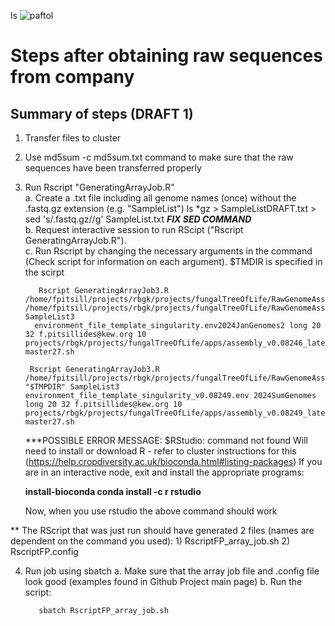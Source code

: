 ls
![paftol](https://github.com/ffrapi/RGB_KEW_PROJECTS_22-24/assets/70023430/6684715d-8963-4912-8681-a9d2c2b1f8a5)

# Steps after obtaining raw sequences from company

## Summary of steps (DRAFT 1)
1. Transfer files to cluster
2. Use md5sum -c md5sum.txt command to make sure that the raw sequences have been transferred properly
3. Run Rscript "GeneratingArrayJob.R" <br />
     a. Create a .txt file including all genome names (once) without the .fastq.gz extension (e.g. "SampleList") 
           ls *gz > SampleListDRAFT.txt > sed 's/.fastq.gz//g' SampleList.txt  _**FIX SED COMMAND**_ <br />
     b. Request interactive session to run RScipt ("Rscript GeneratingArrayJob.R").<br />
     c. Run Rscript by changing the necessary arguments in the command (Check script for information on each argument). $TMDIR is specified in the scirpt <br />
   
          Rscript GeneratingArrayJob3.R /home/fpitsill/projects/rbgk/projects/fungalTreeOfLife/RawGenomeAssembly/Input /home/fpitsill/projects/rbgk/projects/fungalTreeOfLife/RawGenomeAssembly/Output SampleList3             
         environment_file_template_singularity.env2024JanGenomes2 long 20 32 f.pitsillides@kew.org 10 projects/rbgk/projects/fungalTreeOfLife/apps/assembly_v0.08246_latest.sif master27.sh

        Rscript GeneratingArrayJob3.R /home/fpitsill/projects/rbgk/projects/fungalTreeOfLife/RawGenomeAssembly/Input "$TMPDIR" SampleList3  environment_file_template_singularity_v0.08249.env 2024SumGenomes long 20 32 f.pitsillides@kew.org 10 projects/rbgk/projects/fungalTreeOfLife/apps/assembly_v0.08249_latest.sif master27.sh

   ***POSSIBLE ERROR MESSAGE: $RStudio: command not found
            Will need to install or download R - refer to cluster instructions for this (https://help.cropdiversity.ac.uk/bioconda.html#listing-packages)
             If you are in an interactive node, exit and install the appropriate programs:
             
   **install-bioconda
             conda install -c r rstudio**
          
   Now, when you use rstudio the above command should work

** The RScript that was just run should have generated 2 files (names are dependent on the command you used): 
     1) RscriptFP_array_job.sh
     2) RscriptFP.config

4. Run job using sbatch
     a. Make sure that the array job file and .config file look good (examples found in Github Project main page)
     b. Run the script:

          sbatch RscriptFP_array_job.sh
   



